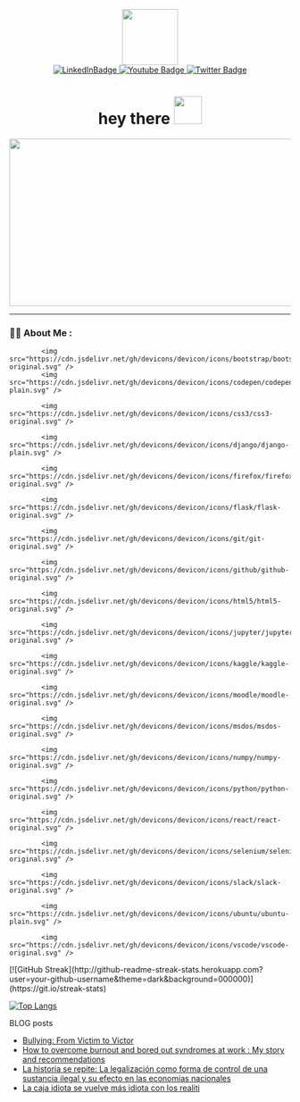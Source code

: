 <div id="header" align="center">
  
  <img src="https://sahvsergio.github.io/assets/images/sahvsergio.svg" width="100">

</div>
<div id="badges" align="center">
  
  <a href="https://www.linkedin.com/in/sergioandresherreravelasquez/">
    <img src="https://img.shields.io/badge/LinkedIn-blue?style=for-the-badge&logo=linkedin&logoColor=white" alt="LinkedInBadge"/>
  </a>
  <a href="https://www.youtube.com/channel/UCHCa8wW5XU6hK08pdhDreug">
    <img src="https://img.shields.io/badge/YouTube-red?style=for-the-badge&logo=youtube&logoColor=white" alt="Youtube Badge"/>
  </a>
  <a href="https://twitter.com/sahvsergio">
    <img src="https://img.shields.io/badge/Twitter-blue?style=for-the-badge&logo=twitter&logoColor=white" alt="Twitter Badge"/>
  </a>
</div>



<h1 align="center">
  hey there
  <img src="https://media.giphy.com/media/v7WM6sLcnGIc8/giphy.gif" width="50px"/>
</h1>


<div align="center">
  <img src="https://cdn.pixabay.com/photo/2016/09/08/04/12/programmer-1653351_960_720.png" width="600" height="300"/>
</div>


---

### :man_technologist: About Me :


<div>

            <img src="https://cdn.jsdelivr.net/gh/devicons/devicon/icons/bootstrap/bootstrap-original.svg" />
            <img src="https://cdn.jsdelivr.net/gh/devicons/devicon/icons/codepen/codepen-plain.svg" />
            
            <img src="https://cdn.jsdelivr.net/gh/devicons/devicon/icons/css3/css3-original.svg" />
            
            <img src="https://cdn.jsdelivr.net/gh/devicons/devicon/icons/django/django-plain.svg" />
          
            <img src="https://cdn.jsdelivr.net/gh/devicons/devicon/icons/firefox/firefox-original.svg" />
          
            <img src="https://cdn.jsdelivr.net/gh/devicons/devicon/icons/flask/flask-original.svg" />
          
            <img src="https://cdn.jsdelivr.net/gh/devicons/devicon/icons/git/git-original.svg" />
          
            <img src="https://cdn.jsdelivr.net/gh/devicons/devicon/icons/github/github-original.svg" />
          
            <img src="https://cdn.jsdelivr.net/gh/devicons/devicon/icons/html5/html5-original.svg" />
          
            <img src="https://cdn.jsdelivr.net/gh/devicons/devicon/icons/jupyter/jupyter-original.svg" />
          
            <img src="https://cdn.jsdelivr.net/gh/devicons/devicon/icons/kaggle/kaggle-original.svg" />
          
            <img src="https://cdn.jsdelivr.net/gh/devicons/devicon/icons/moodle/moodle-original.svg" />
            
            <img src="https://cdn.jsdelivr.net/gh/devicons/devicon/icons/msdos/msdos-original.svg" />
          
            <img src="https://cdn.jsdelivr.net/gh/devicons/devicon/icons/numpy/numpy-original.svg" />
          
            <img src="https://cdn.jsdelivr.net/gh/devicons/devicon/icons/python/python-original.svg" />
          
            <img src="https://cdn.jsdelivr.net/gh/devicons/devicon/icons/react/react-original.svg" />
          
            <img src="https://cdn.jsdelivr.net/gh/devicons/devicon/icons/selenium/selenium-original.svg" />
          
            <img src="https://cdn.jsdelivr.net/gh/devicons/devicon/icons/slack/slack-original.svg" />
          
            <img src="https://cdn.jsdelivr.net/gh/devicons/devicon/icons/ubuntu/ubuntu-plain.svg" />
          
            <img src="https://cdn.jsdelivr.net/gh/devicons/devicon/icons/vscode/vscode-original.svg" />
          
          
          
            
          
          
</div>



<div id='stats'>
[![GitHub Streak](http://github-readme-streak-stats.herokuapp.com?user=your-github-username&theme=dark&background=000000)](https://git.io/streak-stats)


[![Top Langs](https://github-readme-stats.vercel.app/api/top-langs/?username=sahvsergio&layout=compact&theme=vision-friendly-dark)](https://github.com/anuraghazra/github-readme-stats)



BLOG posts
<!-- BLOG-POST-LIST:START -->
- [Bullying: From Victim to Victor](https://sahvsergio.blogspot.com/2023/03/bullying-from-victim-to-victor.html)
- [How to  overcome burnout and bored out syndromes at work : My story and recommendations](https://sahvsergio.blogspot.com/2019/12/how-to-overcome-burnout-and-bored-out.html)
- [La historia se repite: La legalización como forma de control de una sustancia ilegal  y su efecto en las economías nacionales](https://sahvsergio.blogspot.com/2015/06/la-historia-se-repite-la-legalizacion.html)
- [La caja idiota se vuelve más idiota con los realiti](https://sahvsergio.blogspot.com/2012/10/la-caja-idiota-se-vuelve-mas-idiota-con.html)
<!-- BLOG-POST-LIST:END -->

